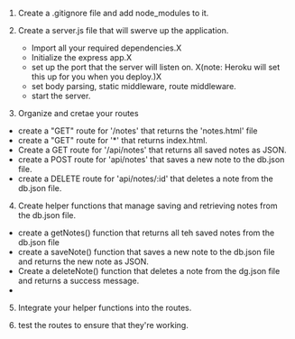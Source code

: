 1. Create a .gitignore file and add node_modules to it.

2. Create a server.js file that will swerve up the application.
    - Import all your required dependencies.X
    - Initialize the express app.X
    - set up the port that the server will listen on. X(note: Heroku will set this up for you when you deploy.)X
    - set body parsing, static middleware, route middleware.
    - start the server.

3. Organize and cretae your routes
 - create a "GET" route for '/notes' that returns the 'notes.html' file
 - create a "GET" route for '*' that returns index.html.
 - Create a GET route for '/api/notes' that returns all saved notes as JSON.
 - create a POST route for 'api/notes' that saves a new note to the db.json file.
 - create a DELETE route for 'api/notes/:id' that deletes a note from the db.json file.

 4. Create helper functions that manage saving and retrieving notes from the db.json file.
 - create a getNotes() function that returns all teh saved notes from the db.json file
 - create a saveNote() function that saves a new note to the db.json file and returns the new note as JSON.
 - Create a deleteNote() function that deletes a note from the dg.json file and returns a success message.
 - 

 5. Integrate your helper functions into the routes.

 6. test the routes to ensure that they're working.